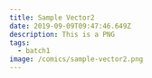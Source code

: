 ```yaml
---
title: Sample Vector2
date: 2019-09-09T09:47:46.649Z
description: This is a PNG
tags:
  - batch1
image: /comics/sample-vector2.png
---
```

